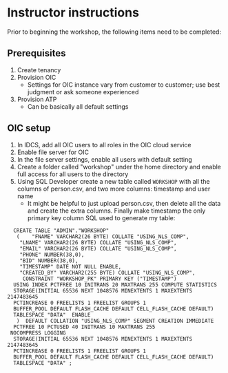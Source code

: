 # Instructor instructions

Prior to beginning the workshop, the following items need to be completed:

## Prerequisites

1. Create tenancy
2. Provision OIC
   - Settings for OIC instance vary from customer to customer; use best judgment or ask someone experienced
3. Provision ATP
   - Can be basically all default settings

## OIC setup

1. In IDCS, add all OIC users to all roles in the OIC cloud service
2. Enable file server for OIC
3. In the file server settings, enable all users with default setting
4. Create a folder called "workshop" under the home directory and enable full access for all users to the directory
5. Using SQL Developer create a new table called `WORKSHOP` with all the columns of person.csv, and two more columns: timestamp and user name
   - It might be helpful to just upload person.csv, then delete all the data and create the extra columns. Finally make timestamp the only primary key column
SQL used to generate my table:
```
  CREATE TABLE "ADMIN"."WORKSHOP" 
   (	"FNAME" VARCHAR2(26 BYTE) COLLATE "USING_NLS_COMP", 
	"LNAME" VARCHAR2(26 BYTE) COLLATE "USING_NLS_COMP", 
	"EMAIL" VARCHAR2(26 BYTE) COLLATE "USING_NLS_COMP", 
	"PHONE" NUMBER(38,0), 
	"BID" NUMBER(38,0), 
	"TIMESTAMP" DATE NOT NULL ENABLE, 
	"CREATED_BY" VARCHAR2(255 BYTE) COLLATE "USING_NLS_COMP", 
	 CONSTRAINT "WORKSHOP_PK" PRIMARY KEY ("TIMESTAMP")
  USING INDEX PCTFREE 10 INITRANS 20 MAXTRANS 255 COMPUTE STATISTICS 
  STORAGE(INITIAL 65536 NEXT 1048576 MINEXTENTS 1 MAXEXTENTS 2147483645
  PCTINCREASE 0 FREELISTS 1 FREELIST GROUPS 1
  BUFFER_POOL DEFAULT FLASH_CACHE DEFAULT CELL_FLASH_CACHE DEFAULT)
  TABLESPACE "DATA"  ENABLE
   )  DEFAULT COLLATION "USING_NLS_COMP" SEGMENT CREATION IMMEDIATE 
  PCTFREE 10 PCTUSED 40 INITRANS 10 MAXTRANS 255 
 NOCOMPRESS LOGGING
  STORAGE(INITIAL 65536 NEXT 1048576 MINEXTENTS 1 MAXEXTENTS 2147483645
  PCTINCREASE 0 FREELISTS 1 FREELIST GROUPS 1
  BUFFER_POOL DEFAULT FLASH_CACHE DEFAULT CELL_FLASH_CACHE DEFAULT)
  TABLESPACE "DATA" ;
```